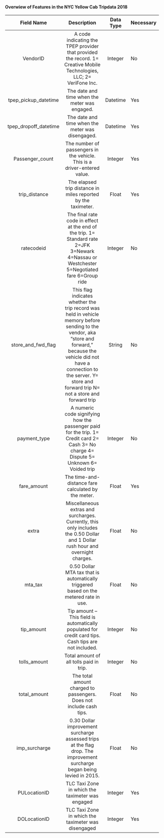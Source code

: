 #### Overwiew of Features in the NYC Yellow Cab Tripdata 2018

|       Field Name      |                                                                                                                      Description                                                                                                                     | Data Type | Necessary |
|:---------------------:|:----------------------------------------------------------------------------------------------------------------------------------------------------------------------------------------------------------------------------------------------------:|:---------:|-----------|
|        VendorID       |                                                                 A code indicating the TPEP provider that provided the record. 1= Creative Mobile Technologies, LLC; 2= VeriFone Inc.                                                                 |  Integer  |     No    |
|  tpep_pickup_datetime |                                                                                                     The date and time when the meter was engaged.                                                                                                    |  Datetime |    Yes    |
| tpep_dropoff_datetime |                                                                                                   The date and time when the meter was disengaged.                                                                                                   |  Datetime |    Yes    |
|    Passenger_count    |                                                                                       The number of passengers in the vehicle. This is a driver-entered value.                                                                                       |  Integer  |    Yes    |
|     trip_distance     |                                                                                             The elapsed trip distance in miles reported by the taximeter.                                                                                            |   Float   |    Yes    |
|       ratecodeid      |                                                     The final rate code in effect at the end of the trip. 1= Standard rate 2=JFK 3=Newark 4=Nassau or Westchester 5=Negotiated fare 6=Group ride                                                     |  Integer  |     No    |
|   store_and_fwd_flag  | This flag indicates whether the trip record was held in vehicle memory before sending to the vendor, aka “store and forward,” because the vehicle did not have a connection to the server. Y= store and forward trip N= not a store and forward trip |   String  |     No    |
|      payment_type     |                                                        A numeric code signifying how the passenger paid for the trip. 1= Credit card 2= Cash 3= No charge 4= Dispute 5= Unknown 6= Voided trip                                                       |  Integer  |     No    |
|      fare_amount      |                                                                                                  The time-and-distance fare calculated by the meter.                                                                                                 |   Float   |    Yes    |
|         extra         |                                                                 Miscellaneous extras and surcharges. Currently, this only includes the 0.50 Dollar and 1 Dollar rush hour and overnight charges.                                                                 |   Float   |     No    |
|        mta_tax        |                                                                                    0.50 Dollar MTA tax that is automatically triggered based on the metered rate in use.                                                                                   |   Float   |     No    |
|       tip_amount      |                                                                         Tip amount – This field is automatically populated for credit card tips. Cash tips are not included.                                                                         |  Integer  |     No    |
|      tolls_amount     |                                                                                                        Total amount of all tolls paid in trip.                                                                                                       |  Integer  |     No    |
|      total_amount     |                                                                                          The total amount charged to passengers. Does not include cash tips.                                                                                         |   Float   |     No    |
|     imp_surcharge     |                                                                  0.30 Dollar improvement surcharge assessed trips at the flag drop. The improvement surcharge began being levied in 2015.                                                                  |   Float   |     No    |
|      PULocationID     |                                                                                                   TLC Taxi Zone in which the taximeter was engaged                                                                                                   |  Integer  |    Yes    |
|      DOLocationID     |                                                                                                  TLC Taxi Zone in which the taximeter was disengaged                                                                                                 |  Integer  |    Yes    |